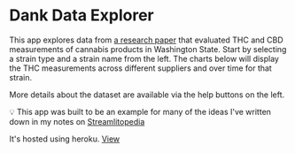 # Dank Data Explorer

This app explores data from [a research paper](https://www.nature.com/articles/s41598-018-22755-2) that evaluated THC and CBD measurements of cannabis products in Washington State. Start by selecting a strain type and a strain name from the left. The charts below will display the THC measurements across different suppliers and over time for that strain.

More details about the dataset are available via the help buttons on the left.

💡 This app was built to be an example for many of the ideas I've written down in my notes on [Streamlitopedia](https://pmbaumgartner.github.io/streamlitopedia/)

It's hosted using heroku. [View](https://dank-data-explorer.herokuapp.com/)